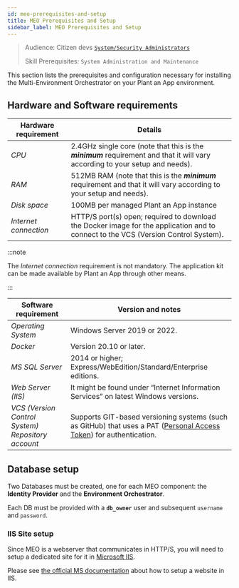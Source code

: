 ```yaml
---
id: meo-prerequisites-and-setup
title: MEO Prerequisites and Setup
sidebar_label: MEO Prerequisites and Setup
---
```


> Audience: Citizen devs [`System/Security Administrators`](/docs/audience#systemsecurity-administrators)
> 
> Skill Prerequisites: `System Administration and Maintenance`

This section lists the prerequisites and configuration necessary for installing the Multi-Environment Orchestrator on your Plant an App environment.

## Hardware and Software requirements

| Hardware requirement | Details |
| -------------------- | ------- |
| *CPU* | 2.4GHz single core (note that this is the ***minimum*** requirement and that it will vary according to your setup and needs).|
| *RAM* |512MB RAM (note that this is the ***minimum*** requirement and that it will vary according to your setup and needs).|
| *Disk space* | 100MB per managed Plant an App instance |
| *Internet connection* | HTTP/S port(s) open; required to download the Docker image for the application and to connect to the VCS (Version Control System).|

:::note

The *Internet connection* requirement is not mandatory. The application kit can be made available by Plant an App through other means.

:::

| Software requirement | Version and notes |
| -------------------- | ----------------- |
| *Operating System* | Windows Server 2019 or 2022. |
| *Docker* | Version 20.10 or later. |
| *MS SQL Server* | 2014 or higher; Express/WebEdition/Standard/Enterprise editions. |
| *Web Server (IIS)* | It might be found under “Internet Information Services” on latest Windows versions. |
| *VCS (Version Control System) Repository account* | Supports GIT-based versioning systems (such as GitHub) that uses a PAT (<a href="https://docs.gitlab.com/ee/user/profile/personal_access_tokens.html">Personal Access Token</a>) for authentication. |

## Database setup

Two Databases must be created, one for each MEO component: the **Identity Provider** and the <strong>Environment Orchestrator</strong>.

Each DB must be provided with a **`db_owner`** user and subsequent `username` and `password`.

### IIS Site setup

Since MEO is a webserver that communicates in HTTP/S, you will need to setup a dedicated site for it in [Microsoft IIS](https://www.iis.net/).

Please see [the official MS documentation](https://learn.microsoft.com/en-us/iis/get-started/getting-started-with-iis/create-a-web-site) about how to setup a website in IIS.